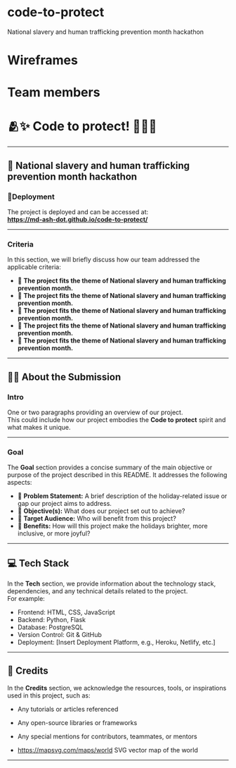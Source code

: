 # code-to-protect

National slavery and human trafficking prevention month hackathon

# Wireframes







# Team members

# 🫂✨ Code to protect! ⛓️‍💥🚨

---

## **🎄 National slavery and human trafficking prevention month hackathon**

### **🚀Deployment**

The project is deployed and can be accessed at:  
**https://md-ash-dot.github.io/code-to-protect/**

---

### **Criteria**

In this section, we will briefly discuss how our team addressed the applicable criteria:

- 🚦 **The project fits the theme of National slavery and human trafficking prevention month.**
- 🚦 **The project fits the theme of National slavery and human trafficking prevention month.**
- 🚦 **The project fits the theme of National slavery and human trafficking prevention month.**
- 🚦 **The project fits the theme of National slavery and human trafficking prevention month.**
- 🚦 **The project fits the theme of National slavery and human trafficking prevention month.**

---

## **🧑‍💻 About the Submission**

### **Intro**

One or two paragraphs providing an overview of our project.  
This could include how our project embodies the **Code to protect** spirit and what makes it unique.

---

### **Goal**

The **Goal** section provides a concise summary of the main objective or purpose of the project described in this README. It addresses the following aspects:

- 🥅 **Problem Statement:** A brief description of the holiday-related issue or gap our project aims to address.
- 🥅 **Objective(s):** What does our project set out to achieve?
- 🥅 **Target Audience:** Who will benefit from this project?
- 🥅 **Benefits:** How will this project make the holidays brighter, more inclusive, or more joyful?

---

## **💻 Tech Stack**

In the **Tech** section, we provide information about the technology stack, dependencies, and any technical details related to the project.  
For example:

- Frontend: HTML, CSS, JavaScript
- Backend: Python, Flask
- Database: PostgreSQL
- Version Control: Git & GitHub
- Deployment: [Insert Deployment Platform, e.g., Heroku, Netlify, etc.]

---

## **🌟 Credits**

In the **Credits** section, we acknowledge the resources, tools, or inspirations used in this project, such as:

- Any tutorials or articles referenced
- Any open-source libraries or frameworks
- Any special mentions for contributors, teammates, or mentors

- https://mapsvg.com/maps/world SVG vector map of the world

---
